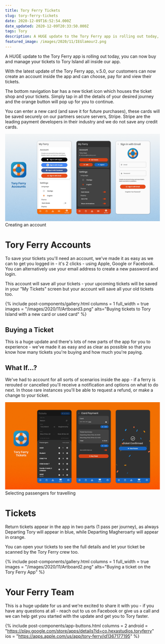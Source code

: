 ```yaml
---
title: Tory Ferry Tickets
slug: tory-ferry-tickets
date: 2020-12-09T16:52:54.000Z
date_updated: 2020-12-09T20:33:50.000Z
tags: Tory
description: A HUGE update to the Tory Ferry app is rolling out today, you can now buy and manage your tickets to Tory Island all inside our app.
featured_image: /images/2020/11/IEGlamour2.png
---
```


A HUGE update to the Tory Ferry app is rolling out today, you can now buy and manage your tickets to Tory Island all inside our app.

With the latest update of the Tory Ferry app, v.5.0, our customers can now create an account inside the app and can choose, pay for and view their tickets.

The bottom navigation bar has a new ticket icon which houses the ticket shop and your tickets. Simply tap in all the details of your desired journey and the orange button will pop up for you to continue.

You can enter a new card (and save it for future purchases), these cards will be saved securely on our partners secure servers, Stripe. Stripe are the leading payment developers in their industry and we do not save any credit cards.

![](/images/2020/11/Artboard1.png)Creating an account

# Tory Ferry Accounts

To save your tickets you'll need an account, we've made it as easy as we can to get you logged in - it's 2 clicks - using Apple, Google or Facebook. You can alternatively use your email address to create a new password and login.

This account will save all your tickets - your upcoming tickets will be saved in your "My Tickets" screen but your account will save all your old tickets too.

{% include post-components/gallery.html
	columns = 1
	full_width = true
	images = "/images/2020/11/Artboard3.png"
	alts="Buying tickets to Tory Island with a new card or used card"
%}

## Buying a Ticket

This is a huge update and there's lots of new parts of the app for you to experience - we've made it as easy and as clear as possible so that you know how many tickets you're buying and how much you're paying.

## What If...?

We've had to account for all sorts of scenarios inside the app - if a ferry is rerouted or cancelled you'll receive a notification and options on what to do next. In those rare instances you'll be able to request a refund, or make a change to your ticket.

![](/images/2020/11/Artboard4.png)Selecting passengers for travelling

# Tickets

Return tickets appear in the app in two parts (1 pass per journey), as always Departing Tory will appear in blue, while Departing Magheroarty will appear in orange.

You can open your tickets to see the full details and let your ticket be scanned by the Tory Ferry crew too.

{% include post-components/gallery.html
	columns = 1
	full_width = true
	images = "/images/2020/11/Artboard2.png"
	alts="Buying a ticket on the Tory Ferry App"
%}

# Your Ferry Team

This is a huge update for us and we're excited to share it with you - if you have any questions at all - reach out to us on Facebook or give us a call and we can help get you started with the update and get you to Tory faster.

{% include post-components/app-buttons.html
	columns = 2
	android = "https://play.google.com/store/apps/details?id=co.hexastudios.toryferry"
	ios = "https://apps.apple.com/us/app/tory-ferry/id1367177195"
%}